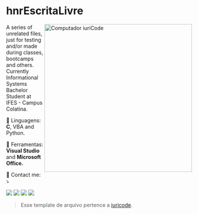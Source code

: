 # hnrEscritaLivre

<img src="https://raw.githubusercontent.com/MicaelliMedeiros/micaellimedeiros/master/image/computer-illustration.png" min-width="400px" max-width="400px" width="400px" align="right" alt="Computador iuriCode">

<p align="left"> 
  A series of unrelated files, just for testing and/or made during classes, bootcamps and others. 
  Currently Informational Systems Bachelor Student at IFES - Campus Colatina.
</p>

<p align="left">
  🦄 Linguagens: <strong>C</strong>, VBA and Python.
</p>

<p align="left">
  💼 Ferramentas: <strong>Visual Studio</strong> and <strong>Microsoft Office.</strong>
</p>

<p align="left">
  💌 Contact me: ⤵️
</p>

<p align="left">
  <a href="#" alt="Gmail">
  <img src="https://img.shields.io/badge/-Gmail-FF0000?style=flat-square&labelColor=FF0000&logo=gmail&logoColor=white&link=almeida.hnr@gmail.com"/></a>

  <a href="#" alt="Linkedin">
  <img src="https://img.shields.io/badge/-Linkedin-0e76a8?style=flat-square&logo=Linkedin&logoColor=white&link=linkedin.com/in/hnralmeida"/></a>

  <a href="#" alt="Facebook">
  <img src="https://img.shields.io/badge/-Facebook-3b5998?style=flat-square&labelColor=3b5998&logo=facebook&logoColor=white&link=facebook.com/hnralmeida"/></a>

  <a href="#" alt="Instagram">
  <img src="https://img.shields.io/badge/-Instagram-DF0174?style=flat-square&labelColor=DF0174&logo=instagram&logoColor=white&link=intagram.com/hnralmeida"/></a>
</p>  










>  Esse template de arquivo pertence a [iuricode](https://github.com/iuricode/readme-template/blob/main/README-profile/iuricode.md).
